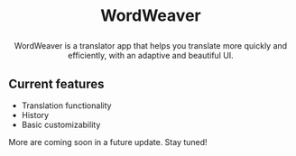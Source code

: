 # <p align="center">WordWeaver</p>

<p align="center">WordWeaver is a translator app that helps you translate more quickly and efficiently, with an adaptive and beautiful UI.</p>

## Current features

- Translation functionality
- History
- Basic customizability

More are coming soon in a future update. Stay tuned!